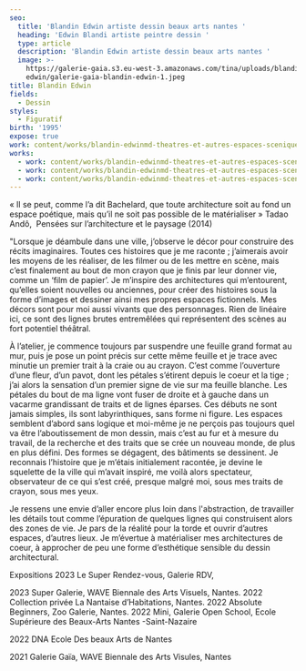 ```yaml
---
seo:
  title: 'Blandin Edwin artiste dessin beaux arts nantes '
  heading: 'Edwin Blandi artiste peintre dessin '
  type: article
  description: 'Blandin Edwin artiste dessin beaux arts nantes '
  image: >-
    https://galerie-gaia.s3.eu-west-3.amazonaws.com/tina/uploads/blandin
    edwin/galerie-gaia-blandin-edwin-1.jpeg
title: Blandin Edwin
fields:
  - Dessin
styles:
  - Figuratif
birth: '1995'
expose: true
work: content/works/blandin-edwinmd-theatres-et-autres-espaces-sceniques-and.md
works:
  - work: content/works/blandin-edwinmd-theatres-et-autres-espaces-sceniques-and.md
  - work: content/works/blandin-edwinmd-theatres-et-autres-espaces-sceniques-11.md
  - work: content/works/blandin-edwinmd-theatres-et-autres-espaces-sceniques-10.md
---
```


« Il se peut, comme l’a dit Bachelard, que toute architecture soit au fond un espace poétique,
mais qu’il ne soit pas possible de le matérialiser »  Tadao Andô,  Pensées sur l’architecture et le paysage (2014)

"Lorsque je déambule dans une ville, j’observe le décor pour construire des récits imaginaires. Toutes ces
histoires que je me raconte ; j’aimerais avoir les moyens de les réaliser, de les filmer ou de les mettre en scène, mais c’est finalement au bout de mon crayon que je finis par leur donner vie, comme un ‘film de papier’.
Je m’inspire des architectures qui m’entourent, qu’elles soient nouvelles ou anciennes, pour créer des
histoires sous la forme d’images et dessiner ainsi mes propres espaces fictionnels. Mes décors sont pour moi aussi
vivants que des personnages. Rien de linéaire ici, ce sont des lignes brutes entremêlées qui représentent des scènes au fort potentiel théâtral.

À l’atelier, je commence toujours par suspendre une feuille grand format au mur, puis je pose un point précis sur cette même feuille et je trace avec minutie un premier trait à la craie ou au crayon. C’est comme l’ouverture d’une fleur, d’un pavot, dont les pétales s’étirent depuis le coeur et la tige ; j’ai alors la sensation d’un premier signe de vie sur ma feuille blanche. Les pétales du bout de ma ligne vont fuser de droite et à gauche dans un vacarme grandissant de traits et de lignes éparses. Ces débuts ne sont jamais simples, ils sont labyrinthiques, sans forme ni figure. Les espaces semblent d’abord sans logique et moi-même je ne perçois pas toujours quel va être l’aboutissement de mon dessin, mais c’est au fur et à mesure du travail, de la recherche et des traits que se crée un nouveau monde, de plus en plus défini. Des formes se dégagent, des bâtiments se dessinent. Je reconnais l’histoire que je m’étais initialement racontée, je devine le squelette de la ville qui m’avait inspiré, me voilà alors spectateur, observateur de ce qui s’est créé, presque malgré moi, sous mes traits de crayon, sous mes yeux.

Je ressens une envie d’aller encore plus loin dans l'abstraction, de travailler les détails tout comme l’épuration de quelques lignes qui construisent alors des zones de vie. Je pars de la réalité pour la torde et ouvrir d’autres espaces, d’autres lieux. Je m’évertue à matérialiser mes architectures de coeur, à approcher de peu une forme d’esthétique sensible du dessin architectural.

Expositions
2023 Le Super Rendez-vous, Galerie RDV,

2023 Super Galerie, WAVE Biennale des Arts Visuels, Nantes.
2022 Collection privée La Nantaise d’Habitations, Nantes.
2022 Absolute Beginners, Zoo Galerie, Nantes.
2022 Mini, Galerie Open School, Ecole Supérieure des Beaux-Arts Nantes -Saint-Nazaire

2022 DNA Ecole Des beaux Arts de Nantes

2021 Galerie Gaïa, WAVE Biennale des Arts Visules, Nantes
